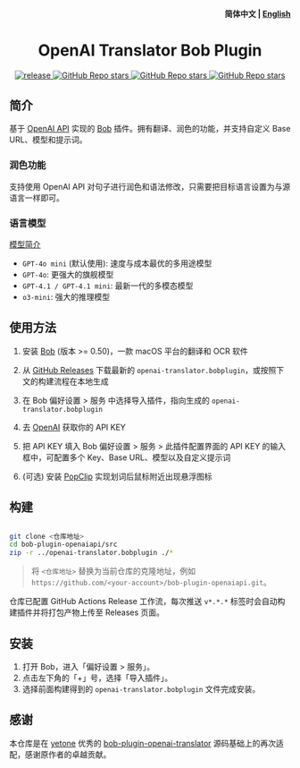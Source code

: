 <h4 align="right">
  <strong>简体中文</strong> | <a href="https://github.com/jtsang4/bob-plugin-openaiapi/blob/main/docs/README_EN.md">English</a>
</h4>

<div>
  <h1 align="center">OpenAI Translator Bob Plugin</h1>
  <p align="center">
    <a href="https://github.com/jtsang4/bob-plugin-openaiapi/releases" target="_blank">
        <img src="https://github.com/jtsang4/bob-plugin-openaiapi/actions/workflows/release.yaml/badge.svg" alt="release">
    </a>
    <a href="https://github.com/jtsang4/bob-plugin-openaiapi/releases">
        <img alt="GitHub Repo stars" src="https://img.shields.io/github/stars/jtsang4/bob-plugin-openaiapi?style=flat">
    </a>
    <a href="https://github.com/jtsang4/bob-plugin-openaiapi/releases">
        <img alt="GitHub Repo stars" src="https://img.shields.io/badge/openai-bob-orange?style=flat">
    </a>
    <a href="https://github.com/jtsang4/bob-plugin-openaiapi/releases">
        <img alt="GitHub Repo stars" src="https://img.shields.io/badge/langurage-JavaScript-brightgreen?style=flat&color=blue">
    </a>
  </p>
</div>

## 简介

基于 [OpenAI API](https://platform.openai.com/docs/api-reference/introduction) 实现的 [Bob](https://bobtranslate.com/) 插件。拥有翻译、润色的功能，并支持自定义 Base URL、模型和提示词。

### 润色功能

支持使用 OpenAI API 对句子进行润色和语法修改，只需要把目标语言设置为与源语言一样即可。

### 语言模型

[模型简介](https://platform.openai.com/docs/models)
* `GPT-4o mini` (默认使用): 速度与成本最优的多用途模型
* `GPT-4o`: 更强大的旗舰模型
* `GPT-4.1 / GPT-4.1 mini`: 最新一代的多模态模型
* `o3-mini`: 强大的推理模型

## 使用方法

1. 安装 [Bob](https://bobtranslate.com/guide/#%E5%AE%89%E8%A3%85) (版本 >= 0.50)，一款 macOS 平台的翻译和 OCR 软件

2. 从 [GitHub Releases](https://github.com/jtsang4/bob-plugin-openaiapi/releases/latest) 下载最新的 `openai-translator.bobplugin`，或按照下文的构建流程在本地生成

3. 在 Bob 偏好设置 > 服务 中选择导入插件，指向生成的 `openai-translator.bobplugin`

4. 去 [OpenAI](https://platform.openai.com/api-keys) 获取你的 API KEY

5. 把 API KEY 填入 Bob 偏好设置 > 服务 > 此插件配置界面的 API KEY 的输入框中，可配置多个 Key、Base URL、模型以及自定义提示词

6. (可选) 安装 [PopClip](https://bobtranslate.com/guide/integration/popclip.html) 实现划词后鼠标附近出现悬浮图标

## 构建

```bash

git clone <仓库地址>
cd bob-plugin-openaiapi/src
zip -r ../openai-translator.bobplugin ./*
```


> 将 `<仓库地址>` 替换为当前仓库的克隆地址，例如
> `https://github.com/<your-account>/bob-plugin-openaiapi.git`。


仓库已配置 GitHub Actions Release 工作流，每次推送 `v*.*.*` 标签时会自动构建插件并将打包产物上传至 Releases 页面。

## 安装

1. 打开 Bob，进入「偏好设置 > 服务」。
2. 点击左下角的「+」号，选择「导入插件」。
3. 选择前面构建得到的 `openai-translator.bobplugin` 文件完成安装。

## 感谢

本仓库是在 [yetone](https://github.com/yetone) 优秀的 [bob-plugin-openai-translator](https://github.com/yetone/bob-plugin-openai-translator) 源码基础上的再次适配，感谢原作者的卓越贡献。
